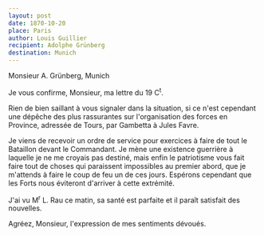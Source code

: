 ```yaml
---
layout: post
date: 1870-10-20
place: Paris
author: Louis Guillier
recipient: Adolphe Grünberg
destination: Munich
---
```


Monsieur A. Grünberg, Munich


Je vous confirme, Monsieur, ma lettre du 19 C<sup>t</sup>.

Rien de bien saillant à vous signaler dans la situation, si ce n'est cependant
une dépêche des plus rassurantes sur l'organisation des forces en Province,
adressée de Tours, par Gambetta à Jules Favre.

Je viens de recevoir un ordre de service pour exercices à faire de tout le
Bataillon devant le Commandant. Je mène une existence guerrière à laquelle je
ne me croyais pas destiné, mais enfin le patriotisme vous fait faire tout de
choses qui paraissent impossibles au premier abord, que je m'attends à faire le
coup de feu un de ces jours. Espérons cependant que les Forts nous éviteront
d'arriver à cette extrémité.

J'ai vu M<sup>r</sup> L. Rau ce matin, sa santé est parfaite et il paraît satisfait des
nouvelles.

Agréez, Monsieur, l'expression de mes sentiments dévoués.
